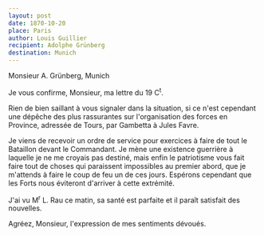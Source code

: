 ```yaml
---
layout: post
date: 1870-10-20
place: Paris
author: Louis Guillier
recipient: Adolphe Grünberg
destination: Munich
---
```


Monsieur A. Grünberg, Munich


Je vous confirme, Monsieur, ma lettre du 19 C<sup>t</sup>.

Rien de bien saillant à vous signaler dans la situation, si ce n'est cependant
une dépêche des plus rassurantes sur l'organisation des forces en Province,
adressée de Tours, par Gambetta à Jules Favre.

Je viens de recevoir un ordre de service pour exercices à faire de tout le
Bataillon devant le Commandant. Je mène une existence guerrière à laquelle je
ne me croyais pas destiné, mais enfin le patriotisme vous fait faire tout de
choses qui paraissent impossibles au premier abord, que je m'attends à faire le
coup de feu un de ces jours. Espérons cependant que les Forts nous éviteront
d'arriver à cette extrémité.

J'ai vu M<sup>r</sup> L. Rau ce matin, sa santé est parfaite et il paraît satisfait des
nouvelles.

Agréez, Monsieur, l'expression de mes sentiments dévoués.
